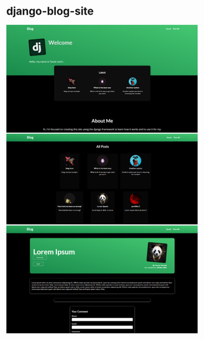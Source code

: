 ﻿# django-blog-site

![1](screenshots/screenshot1.png)
![2](screenshots/screenshot2.png)
![3](screenshots/screenshot3.png)
